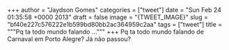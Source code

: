 
+++
author = "Jaydson Gomes"
categories = ["tweet"]
date = "Sun Feb 24 01:35:58 +0000 2013"
draft = false
image = "{TWEET_IMAGE}"
slug = "bf40e227c576222e1b599bd80bb2ac364959c2aa"
tags = ["tweet"]
title = """Pq ta todo mundo falando ..."""
+++
Pq ta todo mundo falando de Carnaval em Porto Alegre? Já não passou?
